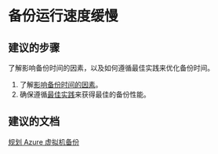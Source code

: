 <properties
    pageTitle="备份运行速度缓慢"
    description="VM 备份性能"
    service="microsoft.recoveryservices"
    resource="vaults"
    authors="trinadhk"
    displayOrder="3"
    selfHelpType="resource"
    supportTopicIds=""
    resourceTags=""
    productPesIds=""
    cloudEnvironments="public"
/>


# 备份运行速度缓慢

## **建议的步骤**
了解影响备份时间的因素，以及如何遵循最佳实践来优化备份时间。 

1. 了解[影响备份时间的因素](https://azure.microsoft.com/documentation/articles/backup-azure-vms-introduction/#total-vm-backup-time)。
2. 确保遵循[最佳实践](https://azure.microsoft.com/documentation/articles/backup-azure-vms-introduction/#best-practices)来获得最佳的备份性能。 

## **建议的文档**
[规划 Azure 虚拟机备份](https://azure.microsoft.com/documentation/articles/backup-azure-vms-introduction/)<br>



<!--HONumber=Jul16_HO3-->


